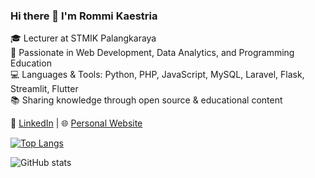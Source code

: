 ### Hi there 👋 I'm Rommi Kaestria

🎓 Lecturer at STMIK Palangkaraya  
🧠 Passionate in Web Development, Data Analytics, and Programming Education  
💻 Languages & Tools: Python, PHP, JavaScript, MySQL, Laravel, Flask, Streamlit, Flutter  
📚 Sharing knowledge through open source & educational content

🔗 [LinkedIn](https://linkedin.com/in/rommi-kaestria-34ab5594) | 🌐 [Personal Website](https://github.com/mazrommi/rommikaestria)

[![Top Langs](https://github-readme-stats.vercel.app/api/top-langs/?username=mazrommi)](https://github.com/mazrommi/github-readme-stats)

![GitHub stats](https://github-readme-stats.vercel.app/api?username=mazrommi&show_icons=true&theme=default)
